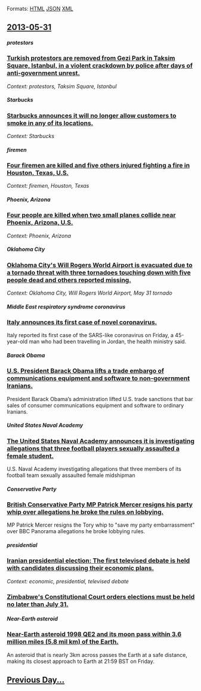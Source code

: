 
Formats: [HTML](2013/05/31/index.html)  [JSON](2013/05/31/index.json)  [XML](2013/05/31/index.xml)  

## [2013-05-31](/news/2013/05/31/index.md)

##### protestors
### [Turkish protestors are removed from Gezi Park in Taksim Square, Istanbul, in a violent crackdown by police after days of anti-government unrest. ](/news/2013/05/31/turkish-protestors-are-removed-from-gezi-park-in-taksim-square-istanbul-in-a-violent-crackdown-by-police-after-days-of-anti-government-unr.md)
_Context: protestors, Taksim Square, Istanbul_

##### Starbucks
### [Starbucks announces it will no longer allow customers to smoke in any of its locations. ](/news/2013/05/31/starbucks-announces-it-will-no-longer-allow-customers-to-smoke-in-any-of-its-locations.md)
_Context: Starbucks_

##### firemen
### [Four firemen are killed and five others injured fighting a fire in Houston, Texas, U.S. ](/news/2013/05/31/four-firemen-are-killed-and-five-others-injured-fighting-a-fire-in-houston-texas-u-s.md)
_Context: firemen, Houston, Texas_

##### Phoenix, Arizona
### [Four people are killed when two small planes collide near Phoenix, Arizona, U.S. ](/news/2013/05/31/four-people-are-killed-when-two-small-planes-collide-near-phoenix-arizona-u-s.md)
_Context: Phoenix, Arizona_

##### Oklahoma City
### [Oklahoma City's Will Rogers World Airport is evacuated due to a tornado threat with three tornadoes touching down with five people dead and others reported missing. ](/news/2013/05/31/oklahoma-city-s-will-rogers-world-airport-is-evacuated-due-to-a-tornado-threat-with-three-tornadoes-touching-down-with-five-people-dead-and.md)
_Context: Oklahoma City, Will Rogers World Airport, May 31 tornado_

##### Middle East respiratory syndrome coronavirus
### [Italy announces its first case of novel coronavirus. ](/news/2013/05/31/italy-announces-its-first-case-of-novel-coronavirus.md)
Italy reported its first case of the SARS-like coronavirus on Friday, a 45-year-old man who had been travelling in Jordan, the health ministry said.

##### Barack Obama
### [U.S. President Barack Obama lifts a trade embargo of communications equipment and software to non-government Iranians. ](/news/2013/05/31/u-s-president-barack-obama-lifts-a-trade-embargo-of-communications-equipment-and-software-to-non-government-iranians.md)
President Barack Obama’s administration lifted U.S. trade sanctions that bar sales of consumer communications equipment and software to ordinary Iranians.

##### United States Naval Academy
### [The United States Naval Academy announces it is investigating allegations that three football players sexually assaulted a female student. ](/news/2013/05/31/the-united-states-naval-academy-announces-it-is-investigating-allegations-that-three-football-players-sexually-assaulted-a-female-student.md)
U.S. Naval Academy investigating allegations that three members of its football team sexually assaulted female midshipman

##### Conservative Party
### [British Conservative Party MP Patrick Mercer resigns his party whip over allegations he broke the rules on lobbying. ](/news/2013/05/31/british-conservative-party-mp-patrick-mercer-resigns-his-party-whip-over-allegations-he-broke-the-rules-on-lobbying.md)
MP Patrick Mercer resigns the Tory whip to &quot;save my party embarrassment&quot; over BBC Panorama allegations he broke lobbying rules.

##### presidential
### [Iranian presidential election: The first televised debate is held with candidates discussing their economic plans. ](/news/2013/05/31/iranian-presidential-election-the-first-televised-debate-is-held-with-candidates-discussing-their-economic-plans.md)
_Context: economic, presidential, televised debate_

##### 
### [Zimbabwe's Constitutional Court orders elections must be held no later than July 31. ](/news/2013/05/31/zimbabwe-s-constitutional-court-orders-elections-must-be-held-no-later-than-july-31.md)
##### Near-Earth asteroid
### [Near-Earth asteroid 1998 QE2 and its moon pass within 3.6 million miles (5.8 mil km) of the Earth. ](/news/2013/05/31/near-earth-asteroid-1998-qe2-and-its-moon-pass-within-3-6-million-miles-5-8-mil-km-of-the-earth.md)
An asteroid that is nearly 3km across passes the Earth at a safe distance, making its closest approach to Earth at 21:59 BST on Friday.

## [Previous Day...](/news/2013/05/30/index.md)

